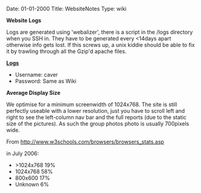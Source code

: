 Date: 01-01-2000
Title: WebsiteNotes
Type: wiki


**Website Logs**

Logs are generated using 'webalizer', there is a script in the /logs
directory when you SSH in. They have to be generated every &lt;14days
apart otherwise info gets lost. If this screws up, a unix kiddie should
be able to fix it by trawling through all the Gzip'd apache files.

**[Logs](http://www.union.ic.ac.uk/rcc/caving/logs/)**

-   Username: caver
-   Password: Same as Wiki

**Average Display Size**

We optimise for a minimum screenwidth of 1024x768. The site is still
perfectly useable with a lower resolution, just you have to scroll left
and right to see the left-column nav bar and the full reports (due to
the static size of the pictures). As such the group photos photo is
usually 700pixels wide.

From <http://www.w3schools.com/browsers/browsers_stats.asp>

in July 2006:

-   &gt;1024x768 19%
-   1024x768 58%
-   800x600 17%
-   Unknown 6%
